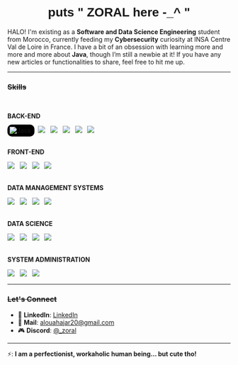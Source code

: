 <h1 align="center" style="font-family: 'Orbitron', sans-serif;">puts " ZORAL here -_^ " </h1>

<!-- The paragraph content -->
<p>
  HALO! I'm existing as a <strong>Software and Data Science Engineering</strong> student from Morocco, currently feeding my <strong>Cybersecurity</strong> curiosity at INSA Centre Val de Loire in France. I have a bit of an obsession with learning more and more and more about <strong>Java</strong>, though I’m still a newbie at it! If you have any new articles or functionalities to share, feel free to hit me up.
</p>

---

### ~~Skills~~

<br>

**BACK-END**  
<div>
  <span style="background-color: black; padding: 5px; border-radius: 10px;">
    <img src="https://img.shields.io/badge/Java-007396?style=for-the-badge&logo=openjdk&logoColor=white" alt="Java">
  </span> &nbsp;
  <span style="border-radius: 10px;">
    <img src="https://img.shields.io/badge/Spring%20Boot-6DB33F?style=for-the-badge&logo=springboot&logoColor=white">
  </span> &nbsp;
  <span style="border-radius: 10px;">
    <img src="https://img.shields.io/badge/Ruby_on_Rails-CC0000?style=for-the-badge&logo=rubyonrails&logoColor=white">
  </span> &nbsp;
  <span style="border-radius: 10px;">
    <img src="https://img.shields.io/badge/PHP-777BB4?style=for-the-badge&logo=php&logoColor=white">
  </span> &nbsp;
  <span style="border-radius: 10px;">
    <img src="https://img.shields.io/badge/Node.js-339933?style=for-the-badge&logo=nodedotjs&logoColor=white">
  </span> &nbsp;
  <span style="border-radius: 10px;">
    <img src="https://img.shields.io/badge/Express.js-000000?style=for-the-badge&logo=express&logoColor=white">
  </span> &nbsp;
</div>

<br>

**FRONT-END**  
<div>
  <span style="border-radius: 10px;">
    <img src="https://img.shields.io/badge/React-61DAFB?style=for-the-badge&logo=react&logoColor=white">
  </span> &nbsp;
  <span style="border-radius: 10px;">
    <img src="https://img.shields.io/badge/SHADCN/UI-4B0082?style=for-the-badge">
  </span> &nbsp;
  <span style="border-radius: 10px;">
    <img src="https://img.shields.io/badge/Tailwind%20CSS-06B6D4?style=for-the-badge&logo=tailwindcss&logoColor=white">
  </span> &nbsp;
  <span style="border-radius: 10px;">
    <img src="https://img.shields.io/badge/JavaScript-F7DF1E?style=for-the-badge&logo=javascript&logoColor=white">
  </span> &nbsp;
</div>

<br>

**DATA MANAGEMENT SYSTEMS**  
<div>
  <span style="border-radius: 10px;">
    <img src="https://img.shields.io/badge/MongoDB-47A248?style=for-the-badge&logo=mongodb&logoColor=white">
  </span> &nbsp;
  <span style="border-radius: 10px;">
    <img src="https://img.shields.io/badge/MySQL-4479A1?style=for-the-badge&logo=mysql&logoColor=white">
  </span> &nbsp;
  <span style="border-radius: 10px;">
    <img src="https://img.shields.io/badge/Oracle-F80000?style=for-the-badge&logo=oracle&logoColor=white">
  </span> &nbsp;
  <span style="border-radius: 10px;">
    <img src="https://img.shields.io/badge/PostgreSQL-4169E1?style=for-the-badge&logo=postgresql&logoColor=white">
  </span> &nbsp;
</div>

<br>

**DATA SCIENCE**  
<div>
  <span style="border-radius: 10px;">
    <img src="https://img.shields.io/badge/Python-3776AB?style=for-the-badge&logo=python&logoColor=white">
  </span> &nbsp;
  <span style="border-radius: 10px;">
    <img src="https://img.shields.io/badge/Ruby-CC342D?style=for-the-badge&logo=ruby&logoColor=white">
  </span> &nbsp;
  <span style="border-radius: 10px;">
    <img src="https://img.shields.io/badge/Machine%20Learning-FF6F00?style=for-the-badge">
  </span> &nbsp;
  <span style="border-radius: 10px;">
    <img src="https://img.shields.io/badge/Deep%20Learning-276DC3?style=for-the-badge">
  </span> &nbsp;
</div>

<br>

**SYSTEM ADMINISTRATION**  
<div>
  <span style="border-radius: 10px;">
    <img src="https://img.shields.io/badge/SELinux-8E2F82?style=for-the-badge">
  </span> &nbsp;
  <span style="border-radius: 10px;">
    <img src="https://img.shields.io/badge/GitHub%20Actions-2088FF?style=for-the-badge&logo=githubactions&logoColor=white">
  </span> &nbsp;
  <span style="border-radius: 10px;">
    <img src="https://img.shields.io/badge/GitLab%20CI/CD-FC6D26?style=for-the-badge&logo=gitlab&logoColor=white">
  </span>
</div>

---

### ~~Let's Connect~~

- 💼 **LinkedIn**: [LinkedIn](https://www.linkedin.com/in/hajaraloua-759502247/)
- 📧 **Mail**: [alouahajar20@gmail.com](mailto:alouahajar20@gmail.com)
- 🎮 **Discord**: [@_zoral](https://discord.gg/FbDmH9fj)

---

⚡: **I am a perfectionist, workaholic human being... but cute tho!**
